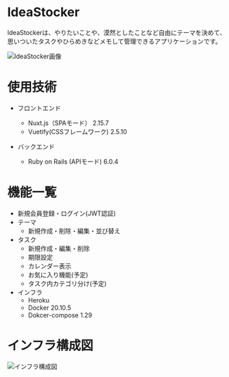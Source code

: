 # IdeaStocker
IdeaStockerは、やりたいことや、漠然としたことなど自由にテーマを決めて、思いついたタスクやひらめきなどメモして管理できるアプリケーションです。

![IdeaStocker画像](https://user-images.githubusercontent.com/59179394/145931448-f3e3f61d-20c1-44c1-9885-9729a3c8ad80.png)

# 使用技術

- フロントエンド
  - Nuxt.js（SPAモード） 2.15.7
  - Vuetify(CSSフレームワーク) 2.5.10

- バックエンド
  - Ruby on Rails (APIモード) 6.0.4

# 機能一覧
- 新規会員登録・ログイン(JWT認証)
- テーマ
  - 新規作成・削除・編集・並び替え
- タスク
  - 新規作成・編集・削除
  - 期限設定
  - カレンダー表示
  - お気に入り機能(予定)
  - タスク内カテゴリ分け(予定)
　
- インフラ
  - Heroku
  - Docker 20.10.5
  - Dokcer-compose 1.29
# インフラ構成図
![インフラ構成図](https://user-images.githubusercontent.com/59179394/145929544-a0f7b86f-bf3f-4a00-8395-997127e6020b.png)
